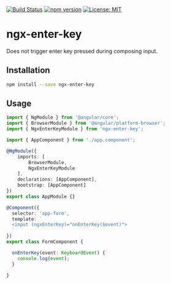 [![Build Status](https://travis-ci.org/itigoore01/ngx-enter-key.svg?branch=master)](https://travis-ci.org/itigoore01/ngx-enter-key)
[![npm version](https://badge.fury.io/js/ngx-enter-key.svg)](https://badge.fury.io/js/ngx-enter-key)
[![License: MIT](https://img.shields.io/badge/License-MIT-yellow.svg)](https://opensource.org/licenses/MIT)


# ngx-enter-key

Does not trigger enter key pressed during composing input.

## Installation

```bash
npm install --save ngx-enter-key
```

## Usage

```typescript
import { NgModule } from '@angular/core';
import { BrowserModule } from '@angular/platform-browser';
import { NgxEnterKeyModule } from 'ngx-enter-key';

import { AppComponent } from './app.component';

@NgModule({
    imports: [
        BrowserModule,
        NgxEnterKeyModule
    ],
    declarations: [AppComponent],
    bootstrap: [AppComponent]
})
export class AppModule {}
```

```typescript
@Component({
  selector: 'app-form',
  template: `
  <input (ngxEnterKey)="onEnterKey($event)">
  `
})
export class FormComponent {

  onEnterKey(event: KeyboardEvent) {
    console.log(event);
  }

}
```
